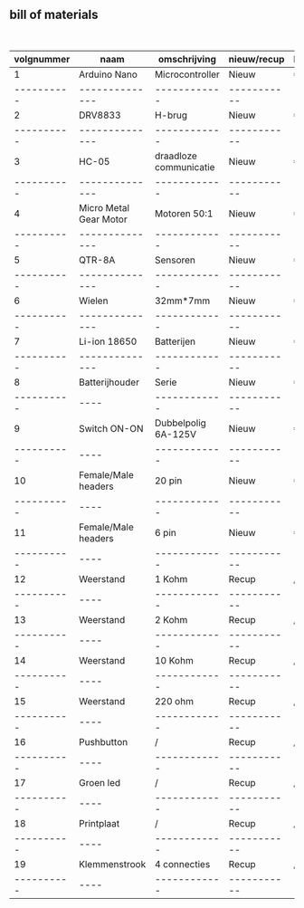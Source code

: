 ## bill of materials
<br />

|volgnummer|naam          |omschrijving|nieuw/recup|kostprijs/stuk|aantal|subtotaal|
|----------|--------------|------------|-----------|--------------|------|---------|
|         1| Arduino Nano | Microcontroller           |  Nieuw         | €5,40             | 1     |  €5,40       |
|----------|--------------|------------|-----------|--------------|------|---------|
|         2| DRV8833      | H-brug         | Nieuw          | €1,60             |1      | €7        |
|----------|--------------|------------|-----------|--------------|------|---------|
|         3| HC-05             |draadloze communicatie           |Nieuw           |€4              |1      | €11        |
|----------|--------------|------------|-----------|--------------|------|---------|
|         4|  Micro Metal Gear Motor            |Motoren 50:1            | Nieuw         |  €7,49            |2      |  €25,97       |
|----------|--------------|------------|-----------|--------------|------|---------|
|         5| QTR-8A             | Sensoren           |  Nieuw         | €11,91             |1      | €37,89        |
|----------|--------------|------------|-----------|--------------|------|---------|
|         6| Wielen             |   32mm*7mm         |  Nieuw         | €2,16             | 2     | €42,21        |
|----------|--------------|------------|-----------|--------------|------|---------|
|         7|  Li-ion 18650            | Batterijen            | Nieuw          |  €3            | 2     | €48,21        |
|----------|--------------|------------|-----------|--------------|------|---------|
|         8|  Batterijhouder            | Serie           |Nieuw           | €1,75             | 1     | €49,96        |
|----------|----          |------------|-----------|--------------|------|---------|
|         9|   Switch ON-ON            |  Dubbelpolig 6A-125V          | Nieuw          |  €1,95            | 1     |  €51,91       |
|----------|----          |------------|-----------|--------------|------|---------|
|         10|  Female/Male headers            | 20 pin           | Nieuw          | €0,32           | 3     | €53,41        |
|----------|----          |------------|-----------|--------------|------|---------|
|         11|  Female/Male headers             | 6 pin           | Nieuw          |  €0,32            | 3     |€54,91         |
|----------|----          |------------|-----------|--------------|------|---------|
|         12|  Weerstand            |  1 Kohm          |  Recup         |  /            | 1     |  €54,91       |
|----------|----          |------------|-----------|--------------|------|---------|
|         13|    Weerstand          | 2 Kohm           |  Recup         | /             |  1    |   €54,91      |
|----------|----          |------------|-----------|--------------|------|---------|
|         14|     Weerstand         | 10 Kohm           |   Recup        |  /            | 1     | €54,91       |
|----------|----          |------------|-----------|--------------|------|---------|
|         15|   Weerstand           |   220 ohm         |    Recup       | /             |  1    |  €54,91       |
|----------|----          |------------|-----------|--------------|------|---------|
|         16|    Pushbutton         |   /         |  Recup         |    /          |  1    |  €54,91       |
|----------|----          |------------|-----------|--------------|------|---------|
|         17|    Groen led          |   /         |   Recup        |  /            |  1    |   €54,91      |
|----------|----          |------------|-----------|--------------|------|---------|
|         18|      Printplaat        |     /       |    Recup       |   /           |   1   |   €54,91      |
|----------|----          |------------|-----------|--------------|------|---------|
|         19|    Klemmenstrook          |   4 connecties         |  Recup         |   /           |  1    |  €54,91       |
|----------|----          |------------|-----------|--------------|------|---------|
